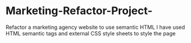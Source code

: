 # Marketing-Refactor-Project-

Refactor a marketing agency website to use semantic HTML
I have used HTML semantic tags and external CSS style sheets to style the page
